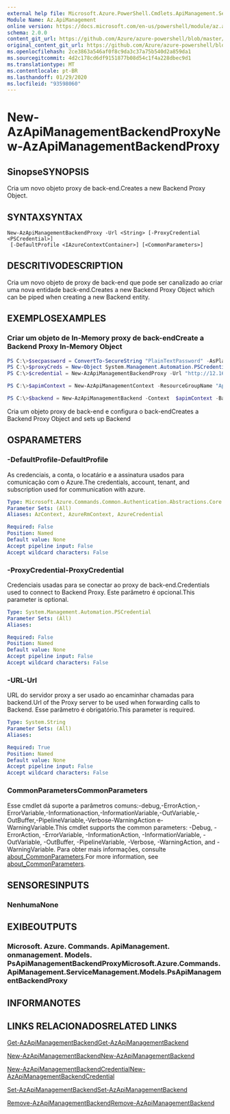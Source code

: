 ```yaml
---
external help file: Microsoft.Azure.PowerShell.Cmdlets.ApiManagement.ServiceManagement.dll-Help.xml
Module Name: Az.ApiManagement
online version: https://docs.microsoft.com/en-us/powershell/module/az.apimanagement/new-azapimanagementbackendproxy
schema: 2.0.0
content_git_url: https://github.com/Azure/azure-powershell/blob/master/src/ApiManagement/ApiManagement/help/New-AzApiManagementBackendProxy.md
original_content_git_url: https://github.com/Azure/azure-powershell/blob/master/src/ApiManagement/ApiManagement/help/New-AzApiManagementBackendProxy.md
ms.openlocfilehash: 2ce3863a546af0f8c9da3c37a75b540d2a859da1
ms.sourcegitcommit: 4d2c178cd6df9151877b08d54c1f4a228dbec9d1
ms.translationtype: MT
ms.contentlocale: pt-BR
ms.lasthandoff: 01/29/2020
ms.locfileid: "93598060"
---
```

# <span data-ttu-id="78a0c-101">New-AzApiManagementBackendProxy</span><span class="sxs-lookup"><span data-stu-id="78a0c-101">New-AzApiManagementBackendProxy</span></span>

## <span data-ttu-id="78a0c-102">Sinopse</span><span class="sxs-lookup"><span data-stu-id="78a0c-102">SYNOPSIS</span></span>
<span data-ttu-id="78a0c-103">Cria um novo objeto proxy de back-end.</span><span class="sxs-lookup"><span data-stu-id="78a0c-103">Creates a new Backend Proxy Object.</span></span>

## <span data-ttu-id="78a0c-104">SYNTAX</span><span class="sxs-lookup"><span data-stu-id="78a0c-104">SYNTAX</span></span>

```
New-AzApiManagementBackendProxy -Url <String> [-ProxyCredential <PSCredential>]
 [-DefaultProfile <IAzureContextContainer>] [<CommonParameters>]
```

## <span data-ttu-id="78a0c-105">DESCRITIVO</span><span class="sxs-lookup"><span data-stu-id="78a0c-105">DESCRIPTION</span></span>
<span data-ttu-id="78a0c-106">Cria um novo objeto de proxy de back-end que pode ser canalizado ao criar uma nova entidade back-end.</span><span class="sxs-lookup"><span data-stu-id="78a0c-106">Creates a new Backend Proxy Object which can be piped when creating a new Backend entity.</span></span>

## <span data-ttu-id="78a0c-107">EXEMPLOS</span><span class="sxs-lookup"><span data-stu-id="78a0c-107">EXAMPLES</span></span>

### <span data-ttu-id="78a0c-108">Criar um objeto de In-Memory proxy de back-end</span><span class="sxs-lookup"><span data-stu-id="78a0c-108">Create a Backend Proxy In-Memory Object</span></span>
```powershell
PS C:\>$secpassword = ConvertTo-SecureString "PlainTextPassword" -AsPlainText -Force
PS C:\>$proxyCreds = New-Object System.Management.Automation.PSCredential ("foo", $secpassword)
PS C:\>$credential = New-AzApiManagementBackendProxy -Url "http://12.168.1.1:8080" -ProxyCredential $proxyCreds

PS C:\>$apimContext = New-AzApiManagementContext -ResourceGroupName "Api-Default-WestUS" -ServiceName "contoso"

PS C:\>$backend = New-AzApiManagementBackend -Context  $apimContext -BackendId 123 -Url 'https://contoso.com/awesomeapi' -Protocol http -Title "first backend" -SkipCertificateChainValidation $true -Proxy $credential -Description "backend with proxy server"
```

<span data-ttu-id="78a0c-109">Cria um objeto proxy de back-end e configura o back-end</span><span class="sxs-lookup"><span data-stu-id="78a0c-109">Creates a Backend Proxy Object and sets up Backend</span></span>

## <span data-ttu-id="78a0c-110">OS</span><span class="sxs-lookup"><span data-stu-id="78a0c-110">PARAMETERS</span></span>

### <span data-ttu-id="78a0c-111">-DefaultProfile</span><span class="sxs-lookup"><span data-stu-id="78a0c-111">-DefaultProfile</span></span>
<span data-ttu-id="78a0c-112">As credenciais, a conta, o locatário e a assinatura usados para comunicação com o Azure.</span><span class="sxs-lookup"><span data-stu-id="78a0c-112">The credentials, account, tenant, and subscription used for communication with azure.</span></span>

```yaml
Type: Microsoft.Azure.Commands.Common.Authentication.Abstractions.Core.IAzureContextContainer
Parameter Sets: (All)
Aliases: AzContext, AzureRmContext, AzureCredential

Required: False
Position: Named
Default value: None
Accept pipeline input: False
Accept wildcard characters: False
```

### <span data-ttu-id="78a0c-113">-ProxyCredential</span><span class="sxs-lookup"><span data-stu-id="78a0c-113">-ProxyCredential</span></span>
<span data-ttu-id="78a0c-114">Credenciais usadas para se conectar ao proxy de back-end.</span><span class="sxs-lookup"><span data-stu-id="78a0c-114">Credentials used to connect to Backend Proxy.</span></span> <span data-ttu-id="78a0c-115">Este parâmetro é opcional.</span><span class="sxs-lookup"><span data-stu-id="78a0c-115">This parameter is optional.</span></span>

```yaml
Type: System.Management.Automation.PSCredential
Parameter Sets: (All)
Aliases:

Required: False
Position: Named
Default value: None
Accept pipeline input: False
Accept wildcard characters: False
```

### <span data-ttu-id="78a0c-116">-URL</span><span class="sxs-lookup"><span data-stu-id="78a0c-116">-Url</span></span>
<span data-ttu-id="78a0c-117">URL do servidor proxy a ser usado ao encaminhar chamadas para backend.</span><span class="sxs-lookup"><span data-stu-id="78a0c-117">Url of the Proxy server to be used when forwarding calls to Backend.</span></span>
<span data-ttu-id="78a0c-118">Esse parâmetro é obrigatório.</span><span class="sxs-lookup"><span data-stu-id="78a0c-118">This parameter is required.</span></span>

```yaml
Type: System.String
Parameter Sets: (All)
Aliases:

Required: True
Position: Named
Default value: None
Accept pipeline input: False
Accept wildcard characters: False
```

### <span data-ttu-id="78a0c-119">CommonParameters</span><span class="sxs-lookup"><span data-stu-id="78a0c-119">CommonParameters</span></span>
<span data-ttu-id="78a0c-120">Esse cmdlet dá suporte a parâmetros comuns:-debug,-ErrorAction,-ErrorVariable,-Informationaction,-InformationVariable,-OutVariable,-OutBuffer,-PipelineVariable,-Verbose-WarningAction e-WarningVariable.</span><span class="sxs-lookup"><span data-stu-id="78a0c-120">This cmdlet supports the common parameters: -Debug, -ErrorAction, -ErrorVariable, -InformationAction, -InformationVariable, -OutVariable, -OutBuffer, -PipelineVariable, -Verbose, -WarningAction, and -WarningVariable.</span></span> <span data-ttu-id="78a0c-121">Para obter mais informações, consulte [about_CommonParameters](https://go.microsoft.com/fwlink/?LinkID=113216).</span><span class="sxs-lookup"><span data-stu-id="78a0c-121">For more information, see [about_CommonParameters](https://go.microsoft.com/fwlink/?LinkID=113216).</span></span>

## <span data-ttu-id="78a0c-122">SENSORES</span><span class="sxs-lookup"><span data-stu-id="78a0c-122">INPUTS</span></span>

### <span data-ttu-id="78a0c-123">Nenhuma</span><span class="sxs-lookup"><span data-stu-id="78a0c-123">None</span></span>

## <span data-ttu-id="78a0c-124">EXIBE</span><span class="sxs-lookup"><span data-stu-id="78a0c-124">OUTPUTS</span></span>

### <span data-ttu-id="78a0c-125">Microsoft. Azure. Commands. ApiManagement. onmanagement. Models. PsApiManagementBackendProxy</span><span class="sxs-lookup"><span data-stu-id="78a0c-125">Microsoft.Azure.Commands.ApiManagement.ServiceManagement.Models.PsApiManagementBackendProxy</span></span>

## <span data-ttu-id="78a0c-126">INFORMA</span><span class="sxs-lookup"><span data-stu-id="78a0c-126">NOTES</span></span>

## <span data-ttu-id="78a0c-127">LINKS RELACIONADOS</span><span class="sxs-lookup"><span data-stu-id="78a0c-127">RELATED LINKS</span></span>

[<span data-ttu-id="78a0c-128">Get-AzApiManagementBackend</span><span class="sxs-lookup"><span data-stu-id="78a0c-128">Get-AzApiManagementBackend</span></span>](./Get-AzApiManagementBackend)

[<span data-ttu-id="78a0c-129">New-AzApiManagementBackend</span><span class="sxs-lookup"><span data-stu-id="78a0c-129">New-AzApiManagementBackend</span></span>](./New-AzApiManagementBackend.md)

[<span data-ttu-id="78a0c-130">New-AzApiManagementBackendCredential</span><span class="sxs-lookup"><span data-stu-id="78a0c-130">New-AzApiManagementBackendCredential</span></span>](./New-AzApiManagementBackendCredential.md)

[<span data-ttu-id="78a0c-131">Set-AzApiManagementBackend</span><span class="sxs-lookup"><span data-stu-id="78a0c-131">Set-AzApiManagementBackend</span></span>](./Set-AzApiManagementBackend.md)

[<span data-ttu-id="78a0c-132">Remove-AzApiManagementBackend</span><span class="sxs-lookup"><span data-stu-id="78a0c-132">Remove-AzApiManagementBackend</span></span>](./Remove-AzApiManagementBackend.md)

